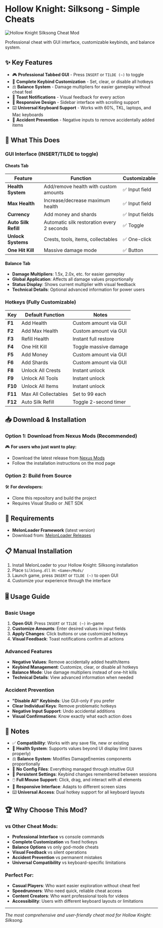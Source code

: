 # Hollow Knight: Silksong - Simple Cheats

![Hollow Knight Silksong Cheat Mod](https://github.com/user-attachments/assets/ec957a86-d948-44b3-bc68-c9630306f994)

Professional cheat with GUI interface, customizable keybinds, and balance system.

## ✨ Key Features

- 🎮 **Professional Tabbed GUI** - Press `INSERT` or `TILDE (~)` to toggle
- 🔧 **Complete Keybind Customization** - Set, clear, or disable all hotkeys
- ⚖️ **Balance System** - Damage multipliers for easier gameplay without cheat feel
- 💬 **Toast Notifications** - Visual feedback for every action
- 📱 **Responsive Design** - Sidebar interface with scrolling support
- ⌨️ **Universal Keyboard Support** - Works with 60%, TKL, laptops, and Mac keyboards
- 🚫 **Accident Prevention** - Negative inputs to remove accidentally added items

## 🎯 What This Does

### GUI Interface (INSERT/TILDE to toggle)

#### Cheats Tab
| Feature | Function | Customizable |
|---------|----------|--------------|
| **Health System** | Add/remove health with custom amounts | ✅ Input field |
| **Max Health** | Increase/decrease maximum health | ✅ Input field |
| **Currency** | Add money and shards | ✅ Input fields |
| **Auto Silk Refill** | Automatic silk restoration every 2 seconds | ✅ Toggle |
| **Unlock Systems** | Crests, tools, items, collectables | ✅ One-click |
| **One Hit Kill** | Massive damage mode | ✅ Button |

#### Balance Tab
- **Damage Multipliers**: 1.5x, 2.0x, etc. for easier gameplay
- **Global Application**: Affects all damage values proportionally
- **Status Display**: Shows current multiplier with visual feedback
- **Technical Details**: Optional advanced information for power users

### Hotkeys (Fully Customizable)

| Key | Default Function | Notes |
|-----|------------------|-------|
| **F1** | Add Health | Custom amount via GUI |
| **F2** | Add Max Health | Custom amount via GUI |
| **F3** | Refill Health | Instant full restore |
| **F4** | One Hit Kill | Toggle massive damage |
| **F5** | Add Money | Custom amount via GUI |
| **F6** | Add Shards | Custom amount via GUI |
| **F8** | Unlock All Crests | Instant unlock |
| **F9** | Unlock All Tools | Instant unlock |
| **F10** | Unlock All Items | Instant unlock |
| **F11** | Max All Collectables | Set to 99 each |
| **F12** | Auto Silk Refill | Toggle 2-second timer |

## 📥 Download & Installation

### Option 1: Download from Nexus Mods (Recommended)
🎮 **For users who just want to play:**
- Download the latest release from [Nexus Mods](https://www.nexusmods.com/hollowknightsilksong/mods/19)
- Follow the installation instructions on the mod page

### Option 2: Build from Source
🛠️ **For developers:**
- Clone this repository and build the project
- Requires Visual Studio or .NET SDK

## 🔧 Requirements

- **MelonLoader Framework** (latest version)
- Download from: [MelonLoader Releases](https://github.com/LavaGang/MelonLoader/releases)

## 📋 Manual Installation

1. Install MelonLoader to your Hollow Knight: Silksong installation
2. Place `SilkSong.dll` in: `<Game>/Mods/`
3. Launch game, press `INSERT` or `TILDE (~)` to open GUI
4. Customize your experience through the interface

## 🎚️ Usage Guide

### Basic Usage
1. **Open GUI**: Press `INSERT` or `TILDE (~)` in-game
2. **Customize Amounts**: Enter desired values in input fields
3. **Apply Changes**: Click buttons or use customized hotkeys
4. **Visual Feedback**: Toast notifications confirm all actions

### Advanced Features
- **Negative Values**: Remove accidentally added health/items
- **Keybind Management**: Customize, clear, or disable all hotkeys
- **Balance Mode**: Use damage multipliers instead of one-hit kills
- **Technical Details**: View advanced information when needed

### Accident Prevention
- **"Disable All" Keybinds**: Use GUI-only if you prefer
- **Clear Individual Keys**: Remove problematic hotkeys
- **Negative Input Support**: Undo accidental additions
- **Visual Confirmations**: Know exactly what each action does

## 📝 Notes

- ✅ **Compatibility**: Works with any save file, new or existing
- 🎯 **Health System**: Supports values beyond UI display limit (saves properly)
- ⚖️ **Balance System**: Modifies DamageEnemies components proportionally  
- 🔧 **No Config Files**: Everything managed through intuitive GUI
- 💾 **Persistent Settings**: Keybind changes remembered between sessions
- 🖱️ **Full Mouse Support**: Click, drag, and interact with all elements
- 📱 **Responsive Interface**: Adapts to different screen sizes
- ⌨️ **Universal Access**: Dual hotkey support for all keyboard layouts

## 🏆 Why Choose This Mod?

### vs Other Cheat Mods:
- **Professional Interface** vs console commands
- **Complete Customization** vs fixed hotkeys  
- **Balance Options** vs only god-mode cheats
- **Visual Feedback** vs silent operations
- **Accident Prevention** vs permanent mistakes
- **Universal Compatibility** vs keyboard-specific limitations

### Perfect For:
- **Casual Players**: Who want easier exploration without cheat feel
- **Speedrunners**: Who need quick, reliable cheat access
- **Content Creators**: Who want professional tools for videos
- **Accessibility**: Users with different keyboard layouts or limitations

---

*The most comprehensive and user-friendly cheat mod for Hollow Knight: Silksong.*